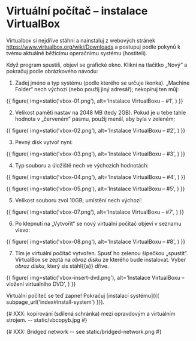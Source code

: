 # Virtuální počítač – instalace VirtualBox

Virtualbox si nejdříve stáhni a nainstaluj z webových stránek https://www.virtualbox.org/wiki/Downloads a postupuj podle pokynů k tvému aktuálně běžícímu operačnímu systému (hostiteli).

Když program spustíš, objeví se grafické okno.
Klikni na tlačitko „Nový“ a pokračuj podle obrázkového návodu:

1. Zadej jméno a typ systému (podle kterého se určuje ikonka).
   „Machine Folder“ nech výchozí (nebo použij jiný adresář);
   nekopíruj ten můj:

  {{ figure(
    img=static('vbox-01.png'),
    alt='Instalace VirtualBoxu – #1',
  ) }}

2. Velikost paměti nastav na 2048 MB (tedy 2GB).
   Pokud je u tebe tahle hodnota v „červeném“ pásmu, použij menší, aby byla
   v zeleném;

  {{ figure(
    img=static('vbox-02.png'),
    alt='Instalace VirtualBoxu – #2',
  ) }}

3. Pevný disk vytvoř nyní:

  {{ figure(
    img=static('vbox-03.png'),
    alt='Instalace VirtualBoxu – #3',
  ) }}

4. Typ souboru a úložiště nech ve výchozích hodnotách:

  {{ figure(
    img=static('vbox-04.png'),
    alt='Instalace VirtualBoxu – #4',
  ) }}

  {{ figure(
    img=static('vbox-05.png'),
    alt='Instalace VirtualBoxu – #5',
  ) }}

5. Velikost souboru zvol 10GB; umístění nech výchozí:

  {{ figure(
    img=static('vbox-07.png'),
    alt='Instalace VirtualBoxu – #7',
  ) }}

6. Po klepnutí na „Vytvořit“ se nový virtuální počítač objeví v seznamu vlevo:

  {{ figure(
    img=static('vbox-08.png'),
    alt='Instalace VirtualBoxu – #8',
  ) }}


7. Tím je virtuální počítač vytvořen.
   Spusť ho zelenou šipečkou „spustit“.
   VirtualBox se zeptá na *obraz disku* ze kterého bude instalovat.
   Vyber *obraz disku*, který sis stáhl{{a}} dříve.

  {{ figure(
    img=static('vbox-insert-dvd.png'),
    alt='Instalace VirtualBoxu – vložení virtuálního DVD',
  ) }}

Virtuální počíteč se teď zapne!
Pokračuj [instalací systému]({{ subpage_url('index#install-system') }}).


{#
XXX: kopírování (sdílená schránka) mezi opravdovým a virtuálním strojem.
   -- static/vbcopyb.jpg
#}

{#
XXX: Bridged network -- see static/bridged-network.png
#}
